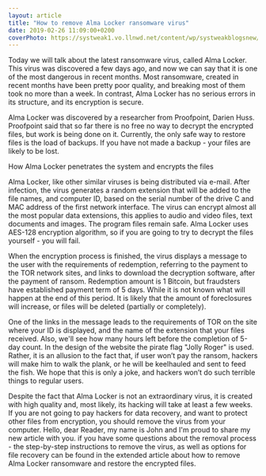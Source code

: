 ```yaml
---
layout: article
title: "How to remove Alma Locker ransomware virus"
date: 2019-02-26 11:09:00+0200
coverPhoto: https://systweak1.vo.llnwd.net/content/wp/systweakblogsnew/uploads_new/how-to-be-safe-from-ransomware-virus.jpg
---
```


Today we will talk about the latest ransomware virus, called Alma Locker. This virus was discovered a few days ago, and now we can say that it is one of the most dangerous in recent months. Most ransomware, created in recent months have been pretty poor quality, and breaking most of them took no more than a week. In contrast, Alma Locker has no serious errors in its structure, and its encryption is secure.

Alma Locker was discovered by a researcher from Proofpoint, Darien Huss. Proofpoint said that so far there is no free no way to decrypt the encrypted files, but work is being done on it. Currently, the only safe way to restore files is the load of backups. If you have not made a backup - your files are likely to be lost.

How Alma Locker penetrates the system and encrypts the files

Alma Locker, like other similar viruses is being distributed via e-mail. After infection, the virus generates a random extension that will be added to the file names, and computer ID, based on the serial number of the drive C and MAC address of the first network interface. The virus can encrypt almost all the most popular data extensions, this applies to audio and video files, text documents and images. The program files remain safe. Alma Locker uses AES-128 encryption algorithm, so if you are going to try to decrypt the files yourself - you will fail.

When the encryption process is finished, the virus displays a message to the user with the requirements of redemption, referring to the payment to the TOR network sites, and links to download the decryption software, after the payment of ransom. Redemption amount is 1 Bitcoin, but fraudsters have established payment term of 5 days. While it is not known what will happen at the end of this period. It is likely that the amount of foreclosures will increase, or files will be deleted (partially or completely).

One of the links in the message leads to the requirements of TOR on the site where your ID is displayed, and the name of the extension that your files received. Also, we'll see how many hours left before the completion of 5-day count. In the design of the website the pirate flag "Jolly Roger" is used. Rather, it is an allusion to the fact that, if user won’t pay the ransom, hackers will make him to walk the plank, or he will be keelhauled and sent to feed the fish. We hope that this is only a joke, and hackers won’t do such terrible things to regular users.

Despite the fact that Alma Locker is not an extraordinary virus, it is created with high quality and, most likely, its hacking will take at least a few weeks. If you are not going to pay hackers for data recovery, and want to protect other files from encryption, you should remove the virus from your computer.
Hello, dear Reader, my name is John and I'm proud to share my new article with you. if you have some questions about the removal process - the step-by-step instructions to remove the virus, as well as options for file recovery can be found in the extended article about how to remove Alma Locker ransomware and restore the encrypted files.